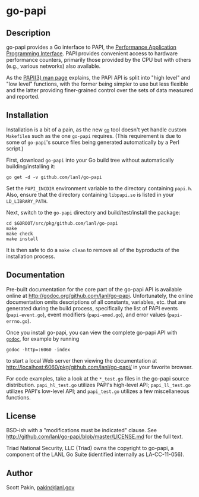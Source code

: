 go-papi
=======

Description
-----------

go-papi provides a Go interface to PAPI, the [Performance Application Programming Interface](http://icl.cs.utk.edu/papi/).  PAPI provides convenient access to hardware performance counters, primarily those provided by the CPU but with others (e.g., various networks) also available.

As the [PAPI(3) man page](http://icl.cs.utk.edu/projects/papi/wiki/PAPIC:PAPI.3) explains, the PAPI API is split into "high level" and "low level" functions, with the former being simpler to use but less flexible and the latter providing finer-grained control over the sets of data measured and reported.

Installation
------------

Installation is a bit of a pain, as the new [`go`](http://weekly.golang.org/cmd/go/) tool doesn't yet handle custom `Makefile`s such as the one `go-papi` requires.  (This requirement is due to some of `go-papi`'s source files being generated automatically by a Perl script.)

First, download `go-papi` into your Go build tree without automatically building/installing it:

```
go get -d -v github.com/lanl/go-papi
```

Set the `PAPI_INCDIR` environment variable to the directory containing `papi.h`.  Also, ensure that the directory containing `libpapi.so` is listed in your `LD_LIBRARY_PATH`.

Next, switch to the `go-papi` directory and build/test/install the package:

```
cd $GOROOT/src/pkg/github.com/lanl/go-papi
make
make check
make install
```

It is then safe to do a `make clean` to remove all of the byproducts of the installation process.

Documentation
-------------

Pre-built documentation for the core part of the go-papi API is available online at http://godoc.org/github.com/lanl/go-papi.  Unfortunately, the online documentation omits descriptions of all constants, variables, etc. that are generated during the build process, specifically the list of PAPI events (`papi-event.go`), event modifiers (`papi-emod.go`), and error values (`papi-errno.go`).

Once you install go-papi, you can view the complete go-papi API with [`godoc`](http://golang.org/cmd/godoc/), for example by running

```
godoc -http=:6060 -index
```

to start a local Web server then viewing the documentation at <http://localhost:6060/pkg/github.com/lanl/go-papi/> in your favorite browser.

For code examples, take a look at the `*_test.go` files in the go-papi source distribution.  `papi_hl_test.go` utilizes PAPI's high-level API; `papi_ll_test.go` utilizes PAPI's low-level API; and `papi_test.go` utilizes a few miscellaneous functions.

License
-------

BSD-ish with a "modifications must be indicated" clause.  See <http://github.com/lanl/go-papi/blob/master/LICENSE.md> for the full text.

Triad National Security, LLC (Triad) owns the copyright to go-papi, a component of the LANL Go Suite (identified internally as LA-CC-11-056).

Author
------

Scott Pakin, <pakin@lanl.gov>
